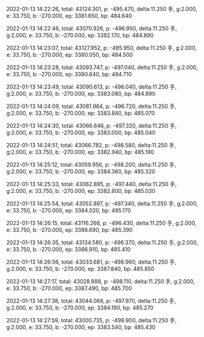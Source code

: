 2022-01-13 14:22:26, total: 43124.301, p: -495.470, delta:11.250 手, g:2.000, e: 33.750, b: -270.000, ep: 3381.650, bp: 484.640

2022-01-13 14:22:46, total: 43070.926, p: -496.950, delta:11.250 手, g:2.000, e: 33.750, b: -270.000, ep: 3382.170, bp: 484.890

2022-01-13 14:23:07, total: 43127.952, p: -495.950, delta:11.250 手, g:2.000, e: 33.750, b: -270.000, ep: 3380.050, bp: 484.500

2022-01-13 14:23:28, total: 43093.747, p: -497.040, delta:11.250 手, g:2.000, e: 33.750, b: -270.000, ep: 3380.640, bp: 484.710

2022-01-13 14:23:49, total: 43090.613, p: -496.040, delta:11.250 手, g:2.000, e: 33.750, b: -270.000, ep: 3383.080, bp: 484.890

2022-01-13 14:24:09, total: 43081.964, p: -496.720, delta:11.250 手, g:2.000, e: 33.750, b: -270.000, ep: 3383.840, bp: 485.070

2022-01-13 14:24:30, total: 43066.646, p: -497.320, delta:11.250 手, g:2.000, e: 33.750, b: -270.000, ep: 3383.000, bp: 485.040

2022-01-13 14:24:51, total: 43066.782, p: -498.580, delta:11.250 手, g:2.000, e: 33.750, b: -270.000, ep: 3382.940, bp: 485.190

2022-01-13 14:25:12, total: 43059.956, p: -498.200, delta:11.250 手, g:2.000, e: 33.750, b: -270.000, ep: 3384.360, bp: 485.320

2022-01-13 14:25:33, total: 43062.895, p: -497.440, delta:11.250 手, g:2.000, e: 33.750, b: -270.000, ep: 3382.800, bp: 485.030

2022-01-13 14:25:54, total: 43052.897, p: -497.340, delta:11.250 手, g:2.000, e: 33.750, b: -270.000, ep: 3384.020, bp: 485.170

2022-01-13 14:26:15, total: 43116.266, p: -496.430, delta:11.250 手, g:2.000, e: 33.750, b: -270.000, ep: 3386.690, bp: 485.390

2022-01-13 14:26:35, total: 43134.580, p: -496.370, delta:11.250 手, g:2.000, e: 33.750, b: -270.000, ep: 3386.910, bp: 485.410

2022-01-13 14:26:56, total: 43033.681, p: -498.960, delta:11.250 手, g:2.000, e: 33.750, b: -270.000, ep: 3387.840, bp: 485.850

2022-01-13 14:27:17, total: 43028.888, p: -498.110, delta:11.250 手, g:2.000, e: 33.750, b: -270.000, ep: 3387.490, bp: 485.700

2022-01-13 14:27:38, total: 43044.068, p: -497.970, delta:11.250 手, g:2.000, e: 33.750, b: -270.000, ep: 3384.190, bp: 485.270

2022-01-13 14:27:59, total: 43000.735, p: -499.900, delta:11.250 手, g:2.000, e: 33.750, b: -270.000, ep: 3383.540, bp: 485.430